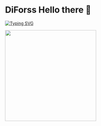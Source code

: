 # DiForss Hello there 👋


[![Typing SVG](https://readme-typing-svg.herokuapp.com?color=%2336BCF7&lines=Computer+science+student)](https://git.io/typing-svg)
<div style=“display: flex”> 
  
  <!DOCTYPE html>
<html lang="en">
<head>
    <meta charset="UTF-8">
    <meta http-equiv="X-UA-Compatible" content="IE=edge">
    <meta name="viewport" content="width=device-width, initial-scale=1.0">
    
        
       
</head>
<body>
   
<div id="header"> 
  <img src="https://media.giphy.com/media/qgQUggAC3Pfv687qPC/giphy.gif" width="300"/>  
  
</div>

</body>
</html>
